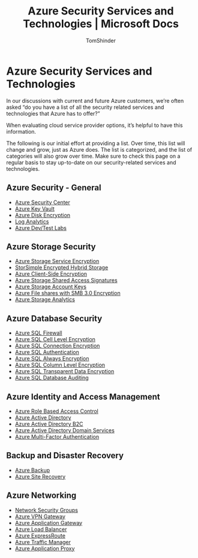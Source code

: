 ﻿---
title: Azure Security Services and Technologies | Microsoft Docs
description: The article provides a curated list of Azure Security services and technologies.
services: security
documentationcenter: na
author: TomShinder
manager: MBaldwin
editor: TomSh

ms.assetid: a5a7f60a-97e2-49b4-a8c5-7c010ff27ef8
ms.service: security
ms.devlang: na
ms.topic: article
ms.tgt_pltfrm: na
ms.workload: na
ms.date: 11/21/2017
ms.author: yurid

---
# Azure Security Services and Technologies
In our discussions with current and future Azure customers, we’re often asked “do you have a list of all the security related services and technologies that Azure has to offer?”

When evaluating cloud service provider options, it’s helpful to have this information.

The following is our initial effort at providing a list. Over time, this list will change and grow, just as Azure does. The list is categorized, and the list of categories will also grow over time. Make sure to check this page on a regular basis to stay up-to-date on our security-related services and technologies.

## Azure Security - General
* [Azure Security Center](https://azure.microsoft.com/documentation/services/security-center/)
* [Azure Key Vault](https://azure.microsoft.com/documentation/services/key-vault/)
* [Azure Disk Encryption](azure-security-disk-encryption.md)
* [Log Analytics](../log-analytics/log-analytics-overview.md)
* [Azure Dev/Test Labs](https://azure.microsoft.com/documentation/services/devtest-lab/)

## Azure Storage Security
* [Azure Storage Service Encryption](../storage/common/storage-service-encryption.md)
* [StorSimple Encrypted Hybrid Storage](https://azure.microsoft.com/documentation/services/storsimple/)
* [Azure Client-Side Encryption](../storage/common/storage-client-side-encryption.md)
* [Azure Storage Shared Access Signatures](../storage/common/storage-dotnet-shared-access-signature-part-1.md)
* [Azure Storage Account Keys](../storage/common/storage-create-storage-account.md)
* [Azure File shares with SMB 3.0 Encryption](../storage/files/storage-dotnet-how-to-use-files.md)
* [Azure Storage Analytics](https://msdn.microsoft.com/library/hh343270.aspx)

## Azure Database Security
* [Azure SQL Firewall](../sql-database/sql-database-firewall-configure.md)
* [Azure SQL Cell Level Encryption](https://blogs.msdn.microsoft.com/sqlsecurity/2015/05/12/recommendations-for-using-cell-level-encryption-in-azure-sql-database/)
* [Azure SQL Connection Encryption](../sql-database/sql-database-control-access.md)
* [Azure SQL Authentication](../sql-database/sql-database-control-access.md)
* [Azure SQL Always Encryption](https://msdn.microsoft.com/library/mt163865.aspx)
* [Azure SQL Column Level Encryption](https://msdn.microsoft.com/library/ms179331.aspx)
* [Azure SQL Transparent Data Encryption](https://msdn.microsoft.com/library/dn948096.aspx)
* [Azure SQL Database Auditing](../sql-database/sql-database-auditing.md)

## Azure Identity and Access Management
* [Azure Role Based Access Control](../active-directory/role-based-access-control-configure.md)
* [Azure Active Directory](../active-directory/active-directory-whatis.md)
* [Azure Active Directory B2C](../active-directory-b2c/active-directory-b2c-get-started.md)
* [Azure Active Directory Domain Services](../active-directory-domain-services/active-directory-ds-overview.md)
* [Azure Multi-Factor Authentication](../multi-factor-authentication/multi-factor-authentication.md)

## Backup and Disaster Recovery
* [Azure Backup](https://azure.microsoft.com/documentation/services/backup/)
* [Azure Site Recovery](https://azure.microsoft.com/documentation/services/site-recovery/)

## Azure Networking
* [Network Security Groups](../virtual-network/virtual-networks-nsg.md)
* [Azure VPN Gateway](../vpn-gateway/vpn-gateway-about-vpngateways.md)
* [Azure Application Gateway](../application-gateway/application-gateway-introduction.md)
* [Azure Load Balancer](../load-balancer/load-balancer-overview.md)
* [Azure ExpressRoute](../expressroute/expressroute-introduction.md)
* [Azure Traffic Manager](../traffic-manager/traffic-manager-overview.md)
* [Azure Application Proxy](../active-directory/active-directory-application-proxy-enable.md)
